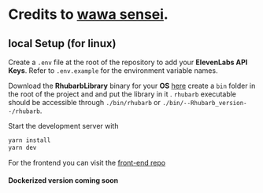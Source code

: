 # Credits to [wawa sensei](https://github.com/wass08/r3f-virtual-girlfriend-backend).

## local Setup (for linux)

Create a `.env` file at the root of the repository to add your **ElevenLabs API Keys**. Refer to `.env.example` for the environment variable names.

Download the **RhubarbLibrary** binary for your **OS** [here](https://github.com/DanielSWolf/rhubarb-lip-sync/releases) create a `bin` folder in the root of the project and and put the library in it . `rhubarb` executable should be accessible through `./bin/rhubarb` or `./bin/--Rhubarb_version--/rhubarb`.

Start the development server with

```bash
yarn install
yarn dev
```

For the frontend you can visit the [front-end repo](https://github.com/AMIdrissi/open-source-V12-front)

#### Dockerized version coming soon